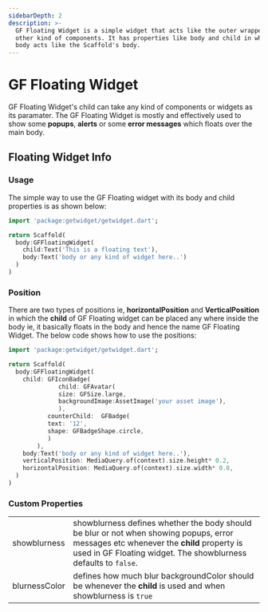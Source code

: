 ```yaml
---
sidebarDepth: 2
description: >-
  GF Floating Widget is a simple widget that acts like the outer wrapper to 
  other kind of components. It has properties like body and child in which the
  body acts like the Scaffold's body.
---
```


# GF Floating Widget

GF Floating Widget's child can take any kind of components or widgets as its paramater. The GF Floating Widget is mostly and effectively used to show some **popups**, **alerts** or some **error messages** which floats over the main body.

## Floating Widget Info

### Usage

The simple way to use the GF Floating widget with its body and child properties is as shown below:

```dart
import 'package:getwidget/getwidget.dart';

return Scaffold(
  body:GFFloatingWidget(
    child:Text('This is a floating text'),
    body:Text('body or any kind of widget here..')
  )
)
```

### Position

There are two types of positions ie, **horizontalPosition** and **VerticalPosition** in which the **child** of GF Floating widget can be placed any where inside the body ie, it basically floats in the body and hence the name GF Floating Widget. The below code shows how to use the positions:

```dart
import 'package:getwidget/getwidget.dart';

return Scaffold(
  body:GFFloatingWidget(
    child: GFIconBadge(
              child: GFAvatar(
              size: GFSize.large,
              backgroundImage:AssetImage('your asset image'),
              ),
           counterChild:  GFBadge(
           text: '12',
           shape: GFBadgeShape.circle,
           )
        ),
    body:Text('body or any kind of widget here..'),
    verticalPosition: MediaQuery.of(context).size.height* 0.2,
    horizontalPosition: MediaQuery.of(context).size.width* 0.8,
  )
)
```

### Custom Properties

|  |  |
| :--- | :--- |
| showblurness | showblurness defines whether the body should be blur or not when showing popups, error messages etc whenever the  **child** property is used in  GF Floating widget. The showblurness defaults to `false`. |
| blurnessColor | defines how much blur  backgroundColor should be whenever the **child** is used and when showblurness is `true` |

